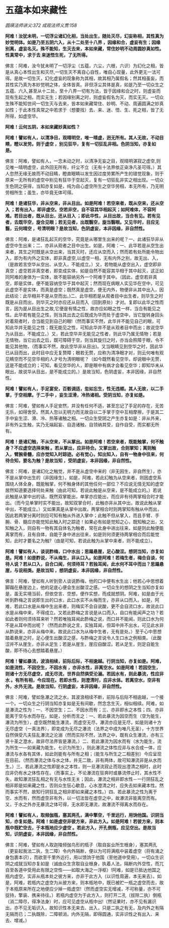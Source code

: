 # 五蕴本如来藏性
_圆瑛法师讲义:372 成观法师义贯:158_

**阿难！汝犹未明，一切浮尘诸幻化相，当处出生，随处灭尽，幻妄称相，其性真为妙觉明体。如是乃至五阴六入，从十二处至十八界 ，因缘和合，虚妄有生；因缘别离，虚妄名灭。殊不能知，生灭去来，本如来藏，常住妙明不动周圆妙真如性。性真常中，求于去 来迷悟生死，了无所得。**

佛言：阿难，汝今犹未明了一切浮尘（五蕴，六尘，六根，六识）为幻化之相，皆是从真心本性出生和灭尽,一切生灭不离自心自性，唯自心现量，此外更无一法可得。是故一切生灭，幻化虚妄的现象称为其相，故其相乃属假名；然其相虽妄，而其性实乃真为本妙觉明之体，全体皆真。非但浮尘其体是真，如是乃至一切众生之五蕴、六入,甚至从十二处，至十八界一切有为法，皆于因缘和合之时，则虚妄而现有生起之相，而实无生；若因缘别离之时，则虚妄假名为灭，而实无灭。一切众生殊不能知世间一切生灭与去来，皆本如来藏常住、妙明、不动、周遍圆满之妙真如性；于此本性真常之中若求于（想要找）去、来、迷、悟、生、死之相，皆了无所得，如虚空华。

**阿难！云何五阴，本如来藏妙真如性？**

**阿难！譬如有人，以清净目，观晴明空，唯一晴虚，迥无所有。其人无故，不动目睛，瞪以发劳。则于虚空 ，别见狂华，复有一切狂乱非相。色阴当知，亦复如是。**

佛言：阿难，譬如有人，一念未动之时，以清净无妄之目，观晴明湛寂之虚空,则见唯一晴明虚空，此外回无所有，纤尘不立（无有十法界依正染净凡圣可得。）其人忽然无缘无故而不动目睛，瞪直眼睛以发生因过度劳累所产生的错觉现象，则于原来一无所有的虚空中别见有狂华于空起灭，复有一切狂乱非实之相出现。一切众生色阴之获得，当知亦复如是，纯为自心虚空所生之空华劳相，本无所有，乃无明劳相所生；虽生，亦毕竟无体可得。

**阿难！是诸狂华，非从空来，非从目出。如是阿难！若空来者，既从空来，还从空入 ；若有出入，即非虚空。空若非空，自不容其华相起灭；如阿难体，不容阿难。若目出者，既从目出，还从目入 ；即此华性，从目出故，当合有见。若有见者，去既华空，旋合见眼；若无见者，出既翳空，旋当翳眼。又见华时，目应无翳，云何晴空 ，号清明眼？是故当知，色阴虚妄，本非因缘，非自然性。**

佛言：阿难，是诸狂乱起灭的空华，究竟是从哪里生出来的呢？一、此诸狂华非从虚空中生出来；二、亦非从观者之目中出生。如是，阿难：一、此华若是从空生出来者，其生之时既是从空出来，当其灭时，还应从空而入；然而若有处所能令物出入，即为有内外之实体，即非真虚空,以虚空一相，无有内外之别，故无出、入，（是故若言空华从空出、从空入，不能成立。）又，若物能从虚空出入，虚空即非真空；虚空若非真空者，即变成实体，如是自然不能容其华相于其中起灭，这正如同阿难的身体为一实体，故不能容纳另外一个阿难于其中。（因此，虚空若非真空，即是实体，便不能容纳空华于其中起灭；然而现在病眼人实见华在空中，可见此虚空不是实体，而真是虚空；既然真是虚空，便无内外，物便非从其中出入，因此结论：此华相并不是从空而出。)二、此华相若是从观者目中出生者，则华生之时既是从目而出，则华灭之时亦应还从目而入（回到原处）才对。复即以此华之性而言，因为是从目出生之故,它便是有情之性，故亦应如眼之性一样，当合有能见之性。此华若有能见之性，则当其出去之后既成为华而处于虚空中，当它旋转身回头对着观者时，合当能见到自己的眼!（然而事实不然，此华并不能见自己的眼，可知此华并无能见之性；既无能见之性，可知此华并不是从观者目中而出；故说空华为从目出，不能成立。）又，若此空华并无能见之性者，则此华乃属无情物；若是无情物，当它出去之后，既可障碍于空，则当其旋归之时，亦当会照障于眼，令不能见其他物，（而事实不然，故此空华非从目出)。又当眼睛见到空华之时，因此华已从目而出，此时目中应无复赘障；眼若无赘，应称为清净眼才对，则云何唯有观见睛空而不见空华相的人才号为清明眼呢？（如今既然看见空华，却说眼中无赘，这是不能成立的；可知，看见空华的人，即是眼中有病才会看见空华；即知华未从眼出，故说华从目出，是不能成立的。）是故当知，色阴虚妄，本非因缘，非自然性。

**阿难！譬如有人，手足宴安，百骸调适，忽如忘生，性无违顺。其人无故，以二手掌，于空相摩。于二手中 ，妄生涩滑，冷热诸相。受阴当知，亦复如是。**

佛言：阿难，譬如有人手足安然，并没有任何不适，甚至忘记了手足的存在，无苦无乐，如得舍受。然其人忽以无明力而无故自以二手掌于空中互相摩擦，于是其二手中妄生涩、滑、冷、热等诸触之相。一切众生受阴之产生亦复如是：非从外来，非有外尘生触，实乃无端起妄、自造诸触，自领纳其受，自作自受，而实都无所有。

**阿难！是诸幻触，不从空来，不从掌出。如是阿难！若空来者，既能触掌，何不触身？不应虚空选择来触 。若从掌出，应非待合。又掌出故，合则掌知；离则触入，臂腕骨髓，应亦觉知入时踪迹。必有觉心，知出知入，自有一物身中往来，何待合知，要名为触？是故当知 ，受阴虚妄，本非因缘，非自然性。**

佛言：阿难，是诸幻化之触觉，并不是从虚空中来的（非无因生，非自然生），亦不是从掌中出生的（非因缘生）。如是，阿难，若此幻触为从空来者，则因虚空系围绕人体全身，既能触掌，何不触身体的其他任何一部位？不应说无情无知的虚空居然知道要选择何处来触（由此可知，若说此触是从空来，是不能成立的。）若说此触是从掌中出的话，既然双掌能出，单掌亦应能出，而应非有待两掌相合时才能出。（而今见单掌时实不能出，故知双掌合时，此触亦非从其中出，故说此触从掌中出，不能成立。）又如果真是从掌中出故，两掌相合时则两掌知有触从中而出，因此若两掌分离时则应可知有触从外进入掌中；此触不但从掌入，而且手臂、手腕、骨、髓应亦能觉知此触入时之踪迹！如果必有如是觉知之心，既知触之出，又知触之入，则自有一物有其自体名为触者，常在此身中进出往来，如是则此触便能离掌而有，且有自体，自能于身中进出往来，如是则何须更待两掌相合而后能觉知，此时才要名之为触?（由是可知，若说此触为从掌中来者，则不能成立）。

**阿难！譬如有人，谈说酢梅，口中水出；思蹋悬崖，足心酸涩。想阴当知，亦复如是。阿难！如是酢说，不从梅生，非从口入。如是阿难！若梅生者，梅合自谈，何待人说？若从口入，自合口闻，何须待耳？若独耳闻，此水何不耳中而出？思蹋悬崖，与说相类。是故当知 ，想阴虚妄，本非因缘，非自然性。**

佛言：阿难，譬如有人听到旁人谈说酢梅，他的口中便有水生出；他若心中思想着脚蹋在悬崖边上，他的足底心便会生出酸涩之感。一切众生的想阴之生当知亦复如是，虽无实境当前，但依空言、空想，便作实想，而成就想阴。阿难，如是由于光听到酢梅之言说即生出的口水，此口水实不从梅而生，亦非从口而入。如是，阿难，若此口水是从梅中生出来者，则梅实不会自说酸，更不会自流口水，故说此口水是从梅中来，不得成立。又若此酢梅之言说是从口而入，自口有能闻声之功？若如此者则何须待耳来听？然若唯独耳闻此酢梅之说，而口并不能闻，则此口水为何不是从耳中而出呢？（然而此酢说之言，实独耳闻，但耳中并不出水，可见此水非从酢说来，亦非从梅中来。故说此口水为从梅中生者，无有是处。）至于心中思想踏着悬崖之时，足心便生出酸涩之感，与酢梅之言说令人生口水之例相类。（此酸涩并不从崖生，亦非从足生；若是从崖生，崖应自酸涩。若从足生，则足自能生酸，即不待心去想踏着悬崖。）

**阿难！譬如暴流，波浪相续，前际后际，不相逾越。行阴当知，亦复如是。阿难，如是流性，不因空生，不因水有 ，亦非水性，非离空水。如是阿难！若因空生，则诸十方无尽虚空，成无尽流，世界自然俱受沦溺。若因水有，则此暴流，性应非水 。有所有相，今应现在。若即水性，则澄清时，应非水体。若离空水，空非有外，水外无流。是故当知，行阴虚妄，本非因缘，非自然性。**

佛言：阿难，譬如急瀑之流之水，其波浪相续不断，前际与后际不相逾越，一个接一个。一切众生之行阴当知亦复如是无有间歇，然念念生灭，相似相续。阿难，如是瀑流之性为：一、不因空生；二、不因水而有；三、亦非即水之本性；四、亦非能离于空与水而存在。如是，分析而言之：一、若此暴流为因空而生（空为能生，瀑流为所生），虚空既然能生瀑流，而虚空无尽，瀑流亦应是无尽，如是则诸十方无尽虚空（一真法界），即变成为无尽之瀑流（法界之中成为唯凡无圣），十方世界自然俱受凡夫狂乱瀑流之沦溺（然而实际不然，法界之中，既有众生瀑流，亦有三贤十圣之澄水，故非尽法界皆是瀑流。）二、若此瀑流为因水而有（水为能生，流为所生一—如来藏为能生，七识为所生），则此瀑流之体性应非与水合成一体，应瀑流与水各有其体，如此则能有与所有之相；（能生与所生之二相差别）今应呈现在目前。（然而瀑流之体与水之体，并无二致，非有两体，故可知瀑流非是从水而生。）三、若此瀑流之性即是水之本性，则一旦瀑流寂止而现出澄清之相时，此时应非仍有水之体性存在。（而事实上，不论瀑流在狂奔时或暴流停止时，其水性不失，故知瀑流狂乱相之有无与水性无关；因此，瀑流之相非即水性－一行阴狂乱之相非即是如来藏之性，否则众生狂心歇息，心水澄清之时，应失去如来藏本性。然而事实不然，故知行阴狂乱之相非即如来藏之本性。）四、若此暴流之性为离于空、水而有，然而虚空非有外，以一切法皆在虚空之中，故瀑流非能离空而有。又，于水之外亦无暴流之体可得，无水即无瀑流，故瀑流不得离水而存在。

**阿难！譬如有人，取频伽瓶，塞其两孔，满中擎空，千里远行，用饷他国。识阴当知，亦复如是。阿难！如是虚空非彼方来，非此方入。如是阿难！若彼方来，则本瓶中既贮空去，于本瓶地应少虚空 。若此方入，开孔倒瓶，应见空出。是故当知，识阴虚妄，本非因缘，非自然性。**

佛言：阿难，譬如有人取迦陵频伽鸟形的瓶子（取自妄业所生根身），塞其两孔（更妄起我法二执，生二障）令内外隔断，便以为可将满瓶中装着虚空（将有涌之身包裹本识），而欲至千里外远行，用以馈饷于他国（至他道中受用）。一切众生识阴之成就当知亦复如是（诚由众生贪取自业根身，执着人法，隔断内外空性，而兀自至各道中受用此有限之空性——如取大海之一浮枢）!阿难，如是已抵达他国之瓶内虚空，实非从瓶本处之彼方来，亦非于此方入（以识性周遍，本无来去）。如是，阿难，若瓶内之虚空为从彼方来，则本瓶地中，既已被贮一瓶之虚空而去，故于本瓶原来所在之地便应少掉一瓶虚空!（然而虚空实无增减，不可称量，亦不可捉持，擎装、携来待往。）若瓶内虚空为于此方入，则打开二孔（拔除二执）倒瓶（消二障尽，得净法身）时，应可见虚空从瓶中出!（然证果时，亦不见有漏识出，亦不见无垢识入，故知识性本无来去、出入，只是二执之有无，及内外之有隔无隔而已；二执既除，二障顿消，内外无隔，即得圆通，实非识性之有出入、来去、增减。）